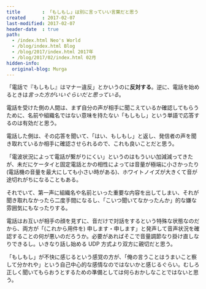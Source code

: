 ```yaml
---
title        : 「もしもし」は別に言っていい言葉だと思う
created      : 2017-02-07
last-modified: 2017-02-07
header-date  : true
path:
  - /index.html Neo's World
  - /blog/index.html Blog
  - /blog/2017/index.html 2017年
  - /blog/2017/02/index.html 02月
hidden-info:
  original-blog: Murga
---
```


「電話で『もしもし』はマナー違反」とかいうのに**反対する**。逆に、電話を始めるときは*言った方がいいぐらいだと思っている*。

電話を受けた側の人間は、まず自分の声が相手に聞こえているか確認してもらうために、名前や組織名ではない意味を持たない「もしもし」という単語で応答するのは有効だと思う。

電話した側は、その応答を聞いて、「はい、もしもし」と返し、発信者の声を聞き取れているか相手に確認させられるので、これも良いことだと思う。

「電波状況によって電話が繋がりにくい」というのはもういい加減減ってきたが、未だにケータイと固定電話とかの相性によっては音量が極端に小さかったり (電話機の音量を最大にしても小さい時がある)、ホワイトノイズが大きくて音が途切れがちになることもある。

それでいて、第一声に組織名や名前といった重要な内容を出してしまい、それが聞き取れなかったら二度手間になるし、「こいつ聞いてなかったんか」的な嫌な雰囲気にもなったりする。

電話はお互いが相手の顔を見ずに、音だけで対話をするという特殊な状態なのだから、両方が「(これから用件を) 申します・申します」と発声して音声状況を確認することの何が悪いのだろうか。必要があればそこで音量調節なり掛け直しなりできるし。いきなり話し始める UDP 方式より双方に親切だと思う。

「もしもし」が不快に感じるという感覚の方が、「俺の言うことはうまいこと察して分かれや」という自己中心的な感情なのではないかと感じるぐらい。むしろ正しく聞いてもらおうとするための準備としては何らおかしなことではないと思う。
